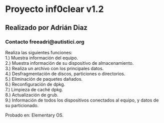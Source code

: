 # Proyecto inf0clear v1.2

<h2> Realizado por Adrián Diaz </h2>
<h3> Contacto freeadri@autistici.org </h3>

Realiza las siguientes funciones:</br>
1.) Muestra información del equipo.</br>
2.) Muestra información de su dispositivo de almacenamiento.</br>
3.) Realiza un archivo con los principales datos.</br>
4.) Desfragmentación de discos, particiones o directorios.</br>
5.) Eliminación de paquetes dañados.</br>
6.) Reconfiguración de dpkg.</br>
7.) Limpieza de caché dpkg.</br>
8.) Actualización de grub.</br>
9.) Información de todos los dispositivos conectados al equipo, y datos de su particionado.</br>

Probado en: Elementary OS.
